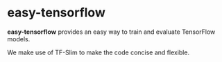 # easy-tensorflow

**easy-tensorflow** provides an easy way to train and evaluate TensorFlow models. 

We make use of TF-Slim to make the code concise and flexible. 


